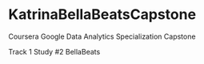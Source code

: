 # KatrinaBellaBeatsCapstone
Coursera Google Data Analytics Specialization Capstone

Track 1 Study #2 BellaBeats
